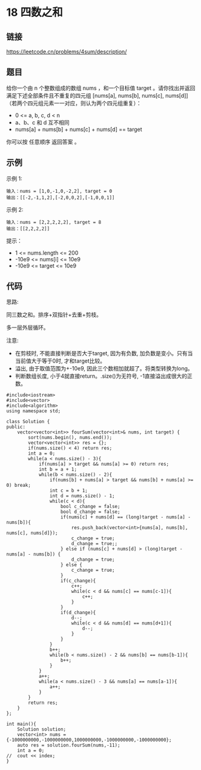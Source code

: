 # 18 四数之和
## 链接
https://leetcode.cn/problems/4sum/description/

## 题目 
给你一个由 n 个整数组成的数组 nums ，和一个目标值 target 。请你找出并返回满足下述全部条件且不重复的四元组 [nums[a], nums[b], nums[c], nums[d]] （若两个四元组元素一一对应，则认为两个四元组重复）：

- 0 <= a, b, c, d < n
- a、b、c 和 d 互不相同
- nums[a] + nums[b] + nums[c] + nums[d] == target

你可以按 任意顺序 返回答案 。

## 示例
示例 1:
```
输入：nums = [1,0,-1,0,-2,2], target = 0
输出：[[-2,-1,1,2],[-2,0,0,2],[-1,0,0,1]]
```
示例 2:
```
输入：nums = [2,2,2,2,2], target = 8
输出：[[2,2,2,2]]
```

提示：

- 1 <= nums.length <= 200
- -10e9 <= nums[i] <= 10e9
- -10e9 <= target <= 10e9 

## 代码
思路:

同三数之和。排序+双指针+去重+剪枝。

多一层外层循环。

注意:

- 在剪枝时, 不能直接判断是否大于target, 因为有负数, 加负数是变小。只有当当前值大于等于0时, 才和target比较。
- 溢出, 由于取值范围为+-10e9, 因此三个数相加就超了。将类型转换为long。
- 判断数组长度, 小于4就直接return。.size()为无符号, -1直接溢出成很大的正数。

```
#include<iostream>
#include<vector>
#include<algorithm>
using namespace std;

class Solution {
public:
    vector<vector<int>> fourSum(vector<int>& nums, int target) {
		sort(nums.begin(), nums.end());
		vector<vector<int>> res = {};
		if(nums.size() < 4) return res;
		int a = 0;
		while(a < nums.size() - 3){
			if(nums[a] > target && nums[a] >= 0) return res;
			int b = a + 1;
			while(b < nums.size() - 2){
				if(nums[b] + nums[a] > target && nums[b] + nums[a] >= 0) break;
				int c = b + 1;
				int d = nums.size() - 1;
				while(c < d){
					bool c_change = false;
					bool d_change = false;
					if(nums[c] + nums[d] == (long)target - nums[a] - nums[b]){
						res.push_back(vector<int>{nums[a], nums[b], nums[c], nums[d]});
						c_change = true;
						d_change = true;;
					} else if (nums[c] + nums[d] > (long)target - nums[a] - nums[b]) {
						d_change = true;
					} else {
						c_change = true;
					}
					if(c_change){
						c++;
						while(c < d && nums[c] == nums[c-1]){
							c++;
						}
					}
					if(d_change){
						d--;
						while(c < d && nums[d] == nums[d+1]){
							d--;
						}
					}
				}
				b++;
				while(b < nums.size() - 2 && nums[b] == nums[b-1]){
					b++;
				}
			}
			a++;
			while(a < nums.size() - 3 && nums[a] == nums[a-1]){
				a++;
			}
		}
		return res;
    }
};

int main(){
	Solution solution;
	vector<int> nums = {-1000000000,-1000000000,1000000000,-1000000000,-1000000000};
	auto res = solution.fourSum(nums,-11);
	int a = 0;
//	cout << index;
}
```
